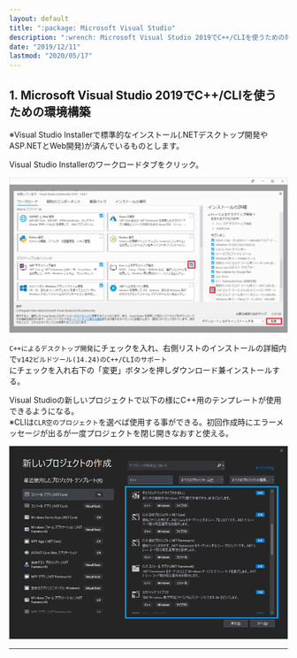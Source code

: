 ```yaml
---
layout: default
title: ":package: Microsoft Visual Studio"
description: ":wrench: Microsoft Visual Studio 2019でC++/CLIを使うための環境構築"
date: "2019/12/11"
lastmod: "2020/05/17"
---
```


## 1. Microsoft Visual Studio 2019でC++/CLIを使うための環境構築

※Visual Studio Installerで標準的なインストール(.NETデスクトップ開発やASP.NETとWeb開発)が済んでいるものとします。  

Visual Studio Installerのワークロードタブをクリック。 

![1-1](VsAddInst/VsCppCliInstalls.png)

`C++によるデスクトップ開発`にチェックを入れ、右側リストのインストールの詳細内で`v142ビルドツール(14.24)のC++/CLIのサポート`  
にチェックを入れ右下の「変更」ボタンを押しダウンロード兼インストールする。  

Visual Studioの新しいプロジェクトで以下の様にC++用のテンプレートが使用できるようになる。  
※CLIは`CLR空のプロジェクト`を選べば使用する事ができる。初回作成時にエラーメッセージが出るが一度プロジェクトを閉じ開きなおすと使える。  

![1-2](VsAddInst/VsCppCliInstall2s.png)

* * *
